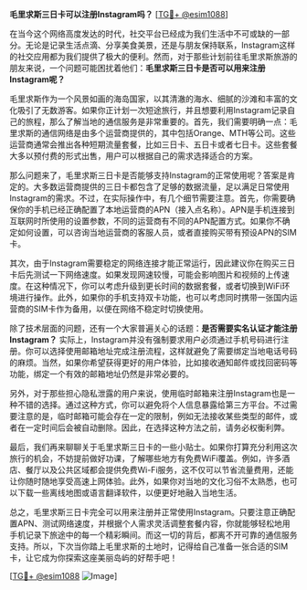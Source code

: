 **毛里求斯三日卡可以注册Instagram吗？** [[TG💪+ @esim1088](https://t.me/s/esim1088)]

在当今这个网络高度发达的时代，社交平台已经成为我们生活中不可或缺的一部分。无论是记录生活点滴、分享美食美景，还是与朋友保持联系，Instagram这样的社交应用都为我们提供了极大的便利。然而，对于那些计划前往毛里求斯旅游的朋友来说，一个问题可能困扰着他们：**毛里求斯三日卡是否可以用来注册Instagram呢？**

毛里求斯作为一个风景如画的海岛国家，以其清澈的海水、细腻的沙滩和丰富的文化吸引了无数游客。如果你正计划一次短途旅行，并且想要利用Instagram记录自己的旅程，那么了解当地的通信服务是非常重要的。首先，我们需要明确一点：毛里求斯的通信网络是由多个运营商提供的，其中包括Orange、MTH等公司。这些运营商通常会推出各种短期流量套餐，比如三日卡、五日卡或者七日卡。这些套餐大多以预付费的形式出售，用户可以根据自己的需求选择适合的方案。

那么问题来了，毛里求斯三日卡是否能够支持Instagram的正常使用呢？答案是肯定的。大多数运营商提供的三日卡都包含了足够的数据流量，足以满足日常使用Instagram的需求。不过，在实际操作中，有几个细节需要注意。首先，你需要确保你的手机已经正确配置了本地运营商的APN（接入点名称）。APN是手机连接到互联网时所使用的设置参数，不同的运营商有不同的APN配置方式。如果你不确定如何设置，可以咨询当地运营商的客服人员，或者直接购买带有预设APN的SIM卡。

其次，由于Instagram需要稳定的网络连接才能正常运行，因此建议你在购买三日卡后先测试一下网络速度。如果发现网速较慢，可能会影响图片和视频的上传速度。在这种情况下，你可以考虑升级到更长时间的数据套餐，或者切换到WiFi环境进行操作。此外，如果你的手机支持双卡功能，也可以考虑同时携带一张国内运营商的SIM卡作为备用，以便在网络不稳定时切换使用。

除了技术层面的问题，还有一个大家普遍关心的话题：**是否需要实名认证才能注册Instagram？** 实际上，Instagram并没有强制要求用户必须通过手机号码进行注册。你可以选择使用邮箱地址完成注册流程，这样就避免了需要绑定当地电话号码的麻烦。当然，如果你希望获得更好的用户体验，比如接收通知邮件或找回密码等功能，绑定一个有效的邮箱地址仍然是非常必要的。

另外，对于那些担心隐私泄露的用户来说，使用临时邮箱来注册Instagram也是一种不错的选择。通过这种方式，你可以避免将个人信息暴露给第三方平台。不过需要注意的是，临时邮箱可能会存在一定的限制，例如无法接收某些类型的邮件，或者在一定时间后会被自动删除。因此，在选择这种方法之前，请务必权衡利弊。

最后，我们再来聊聊关于毛里求斯三日卡的一些小贴士。如果你打算充分利用这次旅行的机会，不妨提前做好功课，了解哪些地方有免费WiFi覆盖。例如，许多酒店、餐厅以及公共区域都会提供免费Wi-Fi服务，这不仅可以节省流量费用，还能让你随时随地享受高速上网体验。此外，如果你对当地的文化习俗不太熟悉，也可以下载一些离线地图或语言翻译软件，以便更好地融入当地生活。

总之，毛里求斯三日卡完全可以用来注册并正常使用Instagram。只要注意正确配置APN、测试网络速度，并根据个人需求灵活调整套餐内容，你就能够轻松地用手机记录下旅途中的每一个精彩瞬间。而这一切的背后，都离不开可靠的通信服务支持。所以，下次当你踏上毛里求斯的土地时，记得给自己准备一张合适的SIM卡，让它成为你探索这座美丽岛屿的好帮手吧！

[[TG💪+ @esim1088](https://t.me/s/esim1088) ![Image](https://i.postimg.cc/4NQfJmqS/Snipaste-2025-05-13-00-14-12.png)]